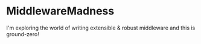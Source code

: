# MiddlewareMadness
I'm exploring the world of writing extensible &amp; robust middleware and this is ground-zero!
